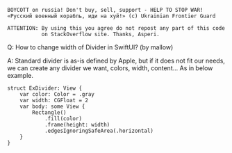 ```
BOYCOTT on russia! Don't buy, sell, support - HELP TO STOP WAR!
«Русский военный корабль, иди на хуй!» (c) Ukrainian Frontier Guard

ATTENTION: By using this you agree do not repost any part of this code
           on StackOverflow site. Thanks, Asperi.
```

Q: How to change width of Divider in SwiftUI? (by mallow)

A: Standard divider is as-is defined by Apple, but if it does not fit our needs, 
we can create any divider we want, colors, width, content... As in below example.


    struct ExDivider: View {
        var color: Color = .gray
        var width: CGFloat = 2
        var body: some View {
            Rectangle()
                .fill(color)
                .frame(height: width)
                .edgesIgnoringSafeArea(.horizontal)
        }
    }

